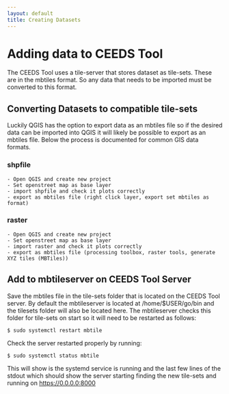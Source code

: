 ```yaml
---
layout: default
title: Creating Datasets
---
```

# Adding data to CEEDS Tool
The CEEDS Tool uses a tile-server that stores dataset as tile-sets. These are in the mbtiles format. So any data that needs to be imported must be converted to this format.

## Converting Datasets to compatible tile-sets
Luckily QGIS has the option to export data as an mbtiles file so if the desired data can be imported into QGIS it will likely be possible to export as an mbtiles file. Below the process is documented for common GIS data formats.

### shpfile 

    - Open QGIS and create new project
    - Set openstreet map as base layer
    - import shpfile and check it plots correctly
    - export as mbtiles file (right click layer, export set mbtiles as format)

### raster

    - Open QGIS and create new project
    - Set openstreet map as base layer
    - import raster and check it plots correctly
    - export as mbtiles file (processing toolbox, raster tools, generate XYZ tiles (MBTiles))
## Add to mbtileserver on CEEDS Tool Server

Save the mbtiles file in the tile-sets folder that is located on the CEEDS Tool server.
By default the mbtileserver is located at /home/$USER/go/bin and the tilesets folder will also be
located here. The mbtileserver checks this folder for tile-sets on start so it will need to be restarted 
as follows:

````shell
$ sudo systemctl restart mbtile
````
Check the server restarted properly by running:

````shell
$ sudo systemctl status mbtile
````

This will show is the systemd service is running and the last few lines of the stdout which should show the server starting finding the new tile-sets and running on https://0.0.0.0:8000

